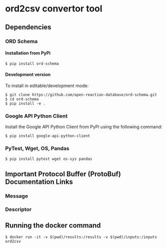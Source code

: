 # ord2csv convertor tool

## Dependencies
### ORD Schema
#### Installation from PyPi
    $ pip install ord-schema
#### Development version
To install in editable/development mode:

    $ git clone https://github.com/open-reaction-database/ord-schema.git
    $ cd ord-schema
    $ pip install -e .

### Google API Python Client
Install the Google API Python Client from PyPi using the following command:

    $ pip install google-api-python-client

### PyTest, Wget, OS, Pandas
    $ pip install pytest wget os-sys pandas

## Important Protocol Buffer (ProtoBuf) Documentation Links
### Message
### Descriptor

## Running the docker command
    $ docker run -it -v $(pwd)/results:/results -v $(pwd)/inputs:/inputs ord2csv